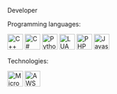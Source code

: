 Developer

Programming languages:

<img src="https://cdn.jsdelivr.net/gh/devicons/devicon/icons/cplusplus/cplusplus-original.svg" alt="C++" width="35" height="35"/> <img src="https://cdn.jsdelivr.net/gh/devicons/devicon/icons/csharp/csharp-original.svg" alt="C#" width="35" height="35"/> <img src="https://cdn.jsdelivr.net/gh/devicons/devicon/icons/python/python-original.svg" alt="Python" width="35" height="35"/> <img src="https://cdn.jsdelivr.net/gh/devicons/devicon/icons/lua/lua-plain-wordmark.svg" alt="LUA" width="35" height="35"/> <img src="https://cdn.jsdelivr.net/gh/devicons/devicon/icons/php/php-original.svg" alt="PHP" width="35" height="35"/> <img src="https://cdn.jsdelivr.net/gh/devicons/devicon/icons/javascript/javascript-original.svg" alt="Javascript" width="35" height="35"/>
          

Technologies:

<img src="https://cdn.jsdelivr.net/gh/devicons/devicon/icons/azure/azure-original.svg" alt="Microsoft Azure" width="35" height="35"/> <img src="https://cdn.jsdelivr.net/gh/devicons/devicon/icons/amazonwebservices/amazonwebservices-plain-wordmark.svg" alt="AWS" width="35" height="35"/>
       
